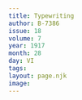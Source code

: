 ```yaml
---
title: Typewriting
author: B-7386
issue: 18
volume: 7
year: 1917
month: 28
day: VI
tags:
layout: page.njk
image:
---
```


